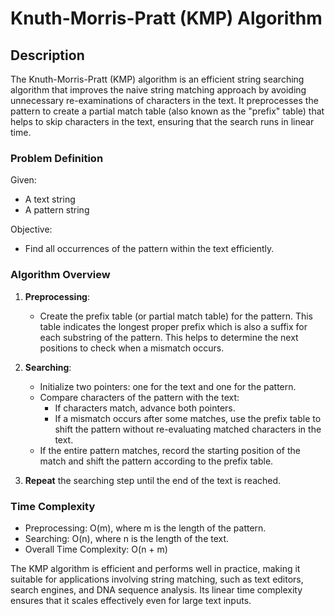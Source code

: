 # Knuth-Morris-Pratt (KMP) Algorithm

## Description

The Knuth-Morris-Pratt (KMP) algorithm is an efficient string searching algorithm that improves the naive string matching approach by avoiding unnecessary re-examinations of characters in the text. It preprocesses the pattern to create a partial match table (also known as the "prefix" table) that helps to skip characters in the text, ensuring that the search runs in linear time.

### Problem Definition

Given:
- A text string
- A pattern string

Objective:
- Find all occurrences of the pattern within the text efficiently.

### Algorithm Overview

1. **Preprocessing**:
   - Create the prefix table (or partial match table) for the pattern. This table indicates the longest proper prefix which is also a suffix for each substring of the pattern. This helps to determine the next positions to check when a mismatch occurs.

2. **Searching**:
   - Initialize two pointers: one for the text and one for the pattern.
   - Compare characters of the pattern with the text:
     - If characters match, advance both pointers.
     - If a mismatch occurs after some matches, use the prefix table to shift the pattern without re-evaluating matched characters in the text.
   - If the entire pattern matches, record the starting position of the match and shift the pattern according to the prefix table.

3. **Repeat** the searching step until the end of the text is reached.

### Time Complexity

- Preprocessing: O(m), where m is the length of the pattern.
- Searching: O(n), where n is the length of the text.
- Overall Time Complexity: O(n + m)

The KMP algorithm is efficient and performs well in practice, making it suitable for applications involving string matching, such as text editors, search engines, and DNA sequence analysis. Its linear time complexity ensures that it scales effectively even for large text inputs.
